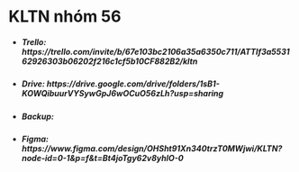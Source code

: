 # KLTN nhóm 56

- <h5>Trello: https://trello.com/invite/b/67e103bc2106a35a6350c711/ATTIf3a553162926303b06202f216c1cf5b10CF882B2/kltn</h5>

- <h5>Drive: https://drive.google.com/drive/folders/1sB1-KOWQibuurVYSywGpJ6wOCuO56zLh?usp=sharing</h5>

- <h5>Backup: </h5>

- <h5>Figma: https://www.figma.com/design/OHSht91Xn340trzT0MWjwi/KLTN?node-id=0-1&p=f&t=Bt4joTgy62v8yhlO-0</h5>
